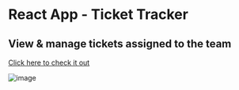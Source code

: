 # React App - Ticket Tracker
## View & manage tickets assigned to the team
[Click here to check it out](https://jacihert.github.io/ticket-tracker/)

![image](https://user-images.githubusercontent.com/102464820/173878353-963ff8c0-3746-4b69-8581-5074dda63d74.png)


